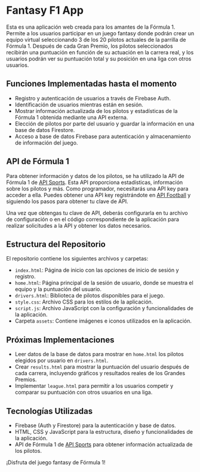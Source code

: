 # Fantasy F1 App

Esta es una aplicación web creada para los amantes de la Fórmula 1. Permite a los usuarios participar en un juego fantasy donde podrán crear un equipo virtual seleccionando 3 de los 20 pilotos actuales de la parrilla de Fórmula 1. Después de cada Gran Premio, los pilotos seleccionados recibirán una puntuación en función de su actuación en la carrera real, y los usuarios podrán ver su puntuación total y su posición en una liga con otros usuarios.

## Funciones Implementadas hasta el momento

- Registro y autenticación de usuarios a través de Firebase Auth.
- Identificación de usuarios mientras están en sesión.
- Mostrar información actualizada de los pilotos y estadísticas de la Fórmula 1 obtenida mediante una API externa.
- Elección de pilotos por parte del usuario y guardar la información en una base de datos Firestore.
- Acceso a base de datos Firebase para autenticación y almacenamiento de información del juego.

## API de Fórmula 1

Para obtener información y datos de los pilotos, se ha utilizado la API de Fórmula 1 de [API Sports](https://api-sports.io/documentation/formula-1/v1). Esta API proporciona estadísticas, información sobre los pilotos y más. Como programador, necesitarás una API key para acceder a ella. Puedes obtener una API key registrándote en [API Football](https://dashboard.api-football.com/) y siguiendo los pasos para obtener tu clave de API.

Una vez que obtengas tu clave de API, deberás configurarla en tu archivo de configuración o en el código correspondiente de la aplicación para realizar solicitudes a la API y obtener los datos necesarios.

## Estructura del Repositorio

El repositorio contiene los siguientes archivos y carpetas:

- `index.html`: Página de inicio con las opciones de inicio de sesión y registro.
- `home.html`: Página principal de la sesión de usuario, donde se muestra el equipo y la puntuación del usuario.
- `drivers.html`: Biblioteca de pilotos disponibles para el juego.
- `style.css`: Archivo CSS para los estilos de la aplicación.
- `script.js`: Archivo JavaScript con la configuración y funcionalidades de la aplicación.
- Carpeta `assets`: Contiene imágenes e iconos utilizados en la aplicación.

## Próximas Implementaciones

- Leer datos de la base de datos para mostrar en `home.html` los pilotos elegidos por usuario en `drivers.html`.
- Crear `results.html` para mostrar la puntuación del usuario después de cada carrera, incluyendo gráficos y resultados reales de los Grandes Premios.
- Implementar `league.html` para permitir a los usuarios competir y comparar su puntuación con otros usuarios en una liga.

## Tecnologías Utilizadas

- Firebase (Auth y Firestore) para la autenticación y base de datos.
- HTML, CSS y JavaScript para la estructura, diseño y funcionalidades de la aplicación.
- API de Fórmula 1 de [API Sports](https://api-sports.io/documentation/formula-1/v1) para obtener información actualizada de los pilotos.

¡Disfruta del juego fantasy de Fórmula 1!
